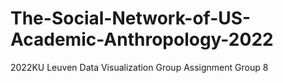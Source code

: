 # The-Social-Network-of-US-Academic-Anthropology-2022
2022KU Leuven Data Visualization Group Assignment Group 8
